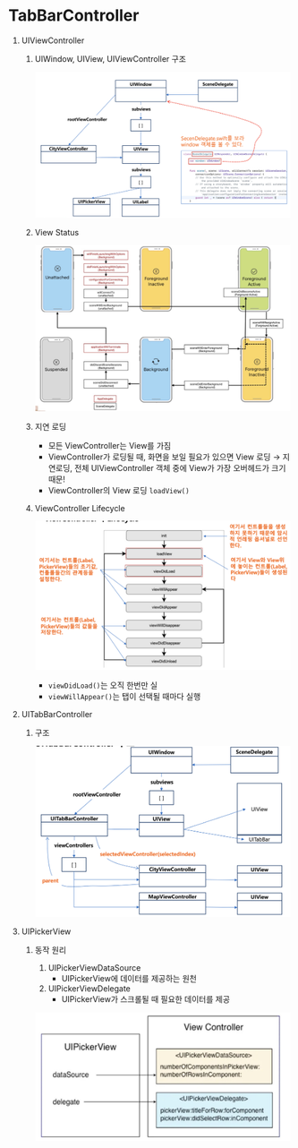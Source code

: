 # TabBarController

1. UIViewController
    1. UIWindow, UIView, UIViewController 구조
        
        ![스크린샷 2023-04-19 19.55.10.png](TabBarController%208c55caa909ed4effaae1eb3bad4ad784/%25E1%2584%2589%25E1%2585%25B3%25E1%2584%258F%25E1%2585%25B3%25E1%2584%2585%25E1%2585%25B5%25E1%2586%25AB%25E1%2584%2589%25E1%2585%25A3%25E1%2586%25BA_2023-04-19_19.55.10.png)
        
    2. View Status
        
        ![스크린샷 2023-04-19 19.55.40.png](TabBarController%208c55caa909ed4effaae1eb3bad4ad784/%25E1%2584%2589%25E1%2585%25B3%25E1%2584%258F%25E1%2585%25B3%25E1%2584%2585%25E1%2585%25B5%25E1%2586%25AB%25E1%2584%2589%25E1%2585%25A3%25E1%2586%25BA_2023-04-19_19.55.40.png)
        
    3. 지연 로딩
        - 모든 ViewController는 View를 가짐
        - ViewController가 로딩될 때, 화면을 보일 필요가 있으면 View 로딩 → 지연로딩, 전체 UIViewController 객체 중에 View가 가장 오버헤드가 크기 때문!
        - ViewController의 View 로딩 `loadView()`
    4. ViewController Lifecycle
        
        ![스크린샷 2023-04-19 19.59.54.png](TabBarController%208c55caa909ed4effaae1eb3bad4ad784/%25E1%2584%2589%25E1%2585%25B3%25E1%2584%258F%25E1%2585%25B3%25E1%2584%2585%25E1%2585%25B5%25E1%2586%25AB%25E1%2584%2589%25E1%2585%25A3%25E1%2586%25BA_2023-04-19_19.59.54.png)
        
        - `viewDidLoad()`는 오직 한번만 실
        - `viewWillAppear()`는 탭이 선택될 때마다 실행
2. UITabBarController
    1. 구조
        
        ![스크린샷 2023-04-19 20.00.47.png](TabBarController%208c55caa909ed4effaae1eb3bad4ad784/%25E1%2584%2589%25E1%2585%25B3%25E1%2584%258F%25E1%2585%25B3%25E1%2584%2585%25E1%2585%25B5%25E1%2586%25AB%25E1%2584%2589%25E1%2585%25A3%25E1%2586%25BA_2023-04-19_20.00.47.png)
        
3. UIPickerView
    1. 동작 원리
        1. UIPickerViewDataSource
            - UIPickerView에 데이터를 제공하는 원천
        2. UIPickerViewDelegate
            - UIPickerView가 스크롤될 때 필요한 데이터를 제공
        
        ![스크린샷 2023-04-19 20.03.32.png](TabBarController%208c55caa909ed4effaae1eb3bad4ad784/%25E1%2584%2589%25E1%2585%25B3%25E1%2584%258F%25E1%2585%25B3%25E1%2584%2585%25E1%2585%25B5%25E1%2586%25AB%25E1%2584%2589%25E1%2585%25A3%25E1%2586%25BA_2023-04-19_20.03.32.png)
        

###